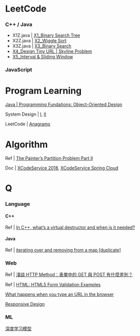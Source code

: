 # LeetCode

### C++ / Java
- X1Z.java | [X1_Binary Search Tree](http://zoeyeoz.github.io/2018/01/31/X1-Binary-Search-Tree/)
- X2Z.java | [X2_Wiggle Sort](http://zoeyeoz.github.io/2018/02/04/X2-Wiggle-Sort/)
- X3Z.java | [X3_Binary Search](http://zoeyeoz.github.io/2018/02/10/X3-Binary-Search/)
- [X4_Design Tiny URL | Skyline Problem](http://zoeyeoz.github.io/2018/03/17/X4-Design-Tiny-URL-Skyline-Problem/)
- [X5_Interval & Sliding Window](http://zoeyeoz.github.io/2018/03/22/X5-Interval-Sliding-Window/)

### JavaScript


# Program Learning
[Java | Programming Fundations: Object-Oriented Design](http://zoeyeoz.github.io/2018/02/05/Java-Programming-Fundations-Object-Oriented-Design/)

System Design | [I](http://zoeyeoz.github.io/2018/03/06/System-Design-I/), [II](http://zoeyeoz.github.io/2018/03/17/System-Design-II/)

LeetCode | [Anagrams](http://zoeyeoz.github.io/2018/03/11/LeetCode-Anagrams/)

# Algorithm
Ref | [The Painter’s Partition Problem Part II](https://articles.leetcode.com/the-painters-partition-problem-part-ii/)

Doc | [XCodeService 2018](https://quip.com/E7FmAsFC3F2S), [XCodeService Spring Cloud](https://quip.com/XPGSAX98Gb2q)

# Q

### Language

#### C++
Ref | [In C++, what’s a virtual destructor and when is it needed?](http://www.programmerinterview.com/index.php/c-cplusplus/virtual-destructors/)

#### Java
Ref | [iterating over and removing from a map [duplicate]](https://stackoverflow.com/questions/1884889/iterating-over-and-removing-from-a-map)


### Web
Ref | [淺談 HTTP Method：表單中的 GET 與 POST 有什麼差別？](https://blog.toright.com/posts/1203/淺談-http-method：表單中的-get-與-post-有什麼差別？.html)

Ref | [HTML: HTML5 Form Validation Examples](http://www.the-art-of-web.com/html/html5-form-validation/)

[What happens when you type an URL in the browser](http://zoeyeoz.github.io/2018/03/21/What-happens-when-you-type-an-URL-in-the-browser/)

[Responsive Design](http://zoeyeoz.github.io/2018/03/24/Responsive-Design/)

### ML
[深度学习模型](https://www.zhihu.com/question/38679133)

